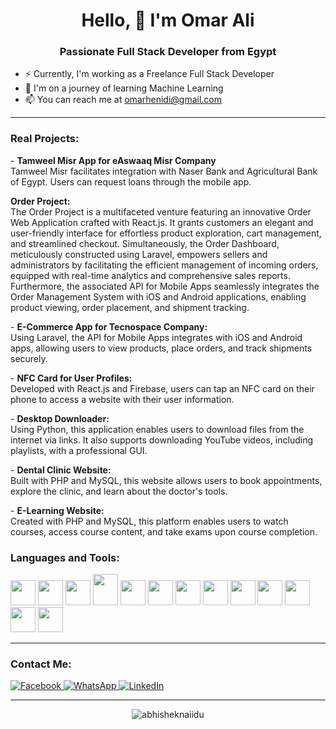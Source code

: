 <h1 align="center" >Hello, 👋 I'm Omar Ali</h1>
<h3  align="center">Passionate Full Stack Developer from Egypt</h3>

<ul>
    <li>⚡ Currently, I'm working as a Freelance Full Stack Developer</li>
    <li>🌱 I'm on a journey of learning Machine Learning</li>
    <li>📫 You can reach me at <a href="mailto:omarhenidi@gmail.com">omarhenidi@gmail.com</a></li>
</ul>

<hr>

<h3  align="left">Real Projects:</h3>

<p>- <strong>Tamweel Misr App for eAswaaq Misr Company</strong><br>
   Tamweel Misr facilitates integration with Naser Bank and Agricultural Bank of Egypt. Users can request loans through the mobile app.</p>

<p><strong>Order Project:</strong><br> The Order Project is a multifaceted venture featuring an innovative Order Web Application crafted with React.js. It grants customers an elegant and user-friendly interface for effortless product exploration, cart management, and streamlined checkout. Simultaneously, the Order Dashboard, meticulously constructed using Laravel, empowers sellers and administrators by facilitating the efficient management of incoming orders, equipped with real-time analytics and comprehensive sales reports. Furthermore, the associated API for Mobile Apps seamlessly integrates the Order Management System with iOS and Android applications, enabling product viewing, order placement, and shipment tracking.</p>


<p>- <strong>E-Commerce App for Tecnospace Company:</strong><br>
    Using Laravel, the API for Mobile Apps integrates with iOS and Android apps, allowing users to view products, place orders, and track shipments securely.</p>

<p>- <strong>NFC Card for User Profiles:</strong><br>
    Developed with React.js and Firebase, users can tap an NFC card on their phone to access a website with their user information.</p>

<p>- <strong>Desktop Downloader:</strong><br>
    Using Python, this application enables users to download files from the internet via links. It also supports downloading YouTube videos, including playlists, with a professional GUI.</p>

<p>- <strong>Dental Clinic Website:</strong><br>
    Built with PHP and MySQL, this website allows users to book appointments, explore the clinic, and learn about the doctor's tools.</p>

<p>- <strong>E-Learning Website:</strong><br>
    Created with PHP and MySQL, this platform enables users to watch courses, access course content, and take exams upon course completion.</p>

<h3  align="left">Languages and Tools:</h3>

<p align="left"> 
<img src="https://brandslogos.com/wp-content/uploads/images/large/arduino-logo-1.png" width="40" height="40">
<img src="https://upload.wikimedia.org/wikipedia/commons/thumb/c/c3/Python-logo-notext.svg/1869px-Python-logo-notext.svg.png" width="40" height="40">
<img src="https://cdn.icon-icons.com/icons2/2107/PNG/512/file_type_vscode_icon_130084.png" width="40" height="40">
<img src="https://1.bp.blogspot.com/-LgTa-xDiknI/X4EflN56boI/AAAAAAAAPuk/24YyKnqiGkwRS9-_9suPKkfsAwO4wHYEgCLcBGAsYHQ/s0/image9.png" width="40" height="50">
<img src="https://nextsoftware.io/files/images/logos/main/reactjs-logo.png" width="40" height="40">
<img src="https://cdn.freebiesupply.com/logos/large/2x/firebase-1-logo-png-transparent.png" width="40" height="40">
<img src="https://upload.wikimedia.org/wikipedia/commons/thumb/1/18/ISO_C%2B%2B_Logo.svg/1822px-ISO_C%2B%2B_Logo.svg.png" width="40" height="40">
<img src="https://www.logo.wine/a/logo/Linux/Linux-Logo.wine.svg" width="40" height="40">
<img src="https://pngimg.com/uploads/mysql/mysql_PNG23.png" width="40" height="40">
<img src="https://upload.wikimedia.org/wikipedia/commons/thumb/2/27/PHP-logo.svg/2560px-PHP-logo.svg.png" width="40" height="40">
<img src="https://cdn-icons-png.flaticon.com/512/6119/6119533.png" width="40" height="40">
<img src="https://upload.wikimedia.org/wikipedia/fr/thumb/3/3b/Raspberry_Pi_logo.svg/1200px-Raspberry_Pi_logo.svg.png" width="40" height="40">
<img src="https://www.9and9.com/image/webrtc.png" width="40" height="40">
</p>

<hr>

<h3>Contact Me:</h3>

<p>
    <a href="https://www.facebook.com/omarhenidi" target="_blank">
        <img alt="Facebook" src="https://img.shields.io/badge/Facebook-4267B2.svg?style=for-the-badge&logo=facebook&logoColor=white" />
    </a>
    <a href="http://Wa.me/201004753538" target="_blank">
        <img alt="WhatsApp" src="https://img.shields.io/badge/WhatsApp-128C7E.svg?style=for-the-badge&logo=whatsapp&logoColor=white" />
    </a>
    <a href="https://www.linkedin.com/in/omarhenidi" target="_blank">
        <img alt="LinkedIn" src="https://img.shields.io/badge/LinkedIn-0077b5.svg?style=for-the-badge&logo=linkedin&logoColor=white" />
    </a>
</p>



<hr>
 <p align="center"> <img src="https://github-readme-stats.vercel.app/api?username=omarhenidi&theme=gotham"  alt="abhisheknaiidu" />